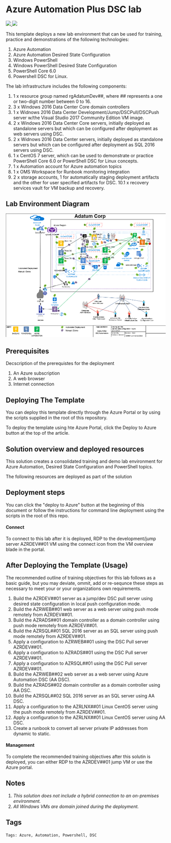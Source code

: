 # Azure Automation Plus DSC lab

<a href="https://portal.azure.com/#create/Microsoft.Template/uri/https%3A%2F%2Fraw.githubusercontent.com%2FAzure%2Fazure-quickstart-templates%2Fmaster%2Fazure-automation-plus-dsc-lab%2Fazuredeploy.json" target="_blank">
<img src="http://azuredeploy.net/deploybutton.png"/>
</a>
<a href="http://armviz.io/#/?load=https%3A%2F%2Fraw.githubusercontent.com%2FAzure%2Fazure-quickstart-templates%2Fmaster%2Fazure-automation-plus-dsc-lab%2Fazuredeploy.json" target="_blank">
<img src="http://armviz.io/visualizebutton.png"/>
</a>

This template deploys a new lab environment that can be used for training, practice and demonstrations of the following technologies:
1. Azure Automation
2. Azure Automation Desired State Configuration
3. Windows PowerShell
4. Windows PowerShell Desired State Configuration
5. PowerShell Core 6.0
6. Powershell DSC for Linux.

The lab infrastructure includes the following components:

1. 1 x resource group named rgAdatumDev##, where ## represents a one or two-digit number between 0 to 16.
2. 3 x Windows 2016 Data Center Core domain controllers
3. 1 x Widnows 2016 Data Center Development/Jump/DSCPull/DSCPush server w/the Visual Studio 2017 Community Edition VM image.
4. 2 x Windows 2016 Data Center Core servers, initially deployed as standalone servers but which can be configured after deployment as web servers using DSC.
5. 2 x Widnows 2016 Data Center servers, initially deployed as standalone servers but which can be configured after deployment as SQL 2016 servers using DSC.
6. 1 x CentOS 7 server, which can be used to demonstrate or practice PowerShell Core 6.0 or PowerShell DSC for Linux concepts.
7. 1 x Automation account for Azure automation topics
8. 1 x OMS Workspace for Runbook monitoring integration
9. 2 x storage accounts, 1 for automatically staging deployment artifacts and the other for user specified artifacts for DSC.
10.1 x recovery services vault for VM backup and recovery.

## Lab Environment Diagram
![alt text](images/azure-automation-plus-dsc-lab-diagram.png)

## Prerequisites

Decscription of the prerequistes for the deployment
1. An Azure subscription
2. A web browser
3. Internet connection

## Deploying The Template

You can deploy this template directly through the Azure Portal or by using the scripts supplied in the root of this repository.

To deploy the template using hte Azure Portal, click the Deploy to Azure button at the top of the article.

## Solution overview and deployed resources

This solution creates a consolidated training and demo lab environment for Azure Automation, Desired State Configuration and PowerShell topics.

The following resources are deployed as part of the solution

## Deployment steps

You can click the "deploy to Azure" button at the beginning of this document or follow the instructions for command line deployment using the scripts in the root of this repo.

#### Connect

To connect to this lab after it is deployed, RDP to the development/jump server AZRDEV##01 VM using the connect icon from the VM overview blade in the portal.

## After Deploying the Template (Usage)

The recommended outline of training objectives for this lab follows as a basic guide, but you may deviate, ommit, add or re-sequnce these steps as necessary to meet your or your organizations own requirements.
1. Build the AZRDEV##01 server as a jump/dev DSC pull server using desired state configuration in local push configuration mode.
2. Build the AZRWEB##01 web server as a web server using push mode remotely from AZRDEV##01.
3. Build the AZRADS##01 domain controller as a domain controller using push mode remotely from AZRDEV##01.
4. Build the AZRSQL##01 SQL 2016 server as an SQL server using push mode remotely from AZRDEV##01.
5. Apply a configuration to AZRWEB##01 using the DSC Pull server AZRDEV##01.
6. Apply a configuration to AZRADS##01 using the DSC Pull server AZRDEV##01.
7. Apply a configuration to AZRSQL##01 using the DSC Pull server AZRDEV##01.
8. Build the AZRWEB##02 web server as a web server using Azure Automation DSC (AA DSC).
9. Build the AZRADS##02 domain controller as a domain controller using AA DSC.
10. Build the AZRSQL##02 SQL 2016 server as an SQL server using AA DSC.
11. Apply a configuration to the AZRLNX##01 Linux CentOS server using the push mode remotely from AZRDEV##01.
12. Apply a configuration to the AZRLNX##01 Linux CentOS server using AA DSC.
13. Create a runbook to convert all server private IP addresses from dynamic to static.

#### Management

To complete the recommended training objectives after this solutin is deployed, you can either RDP to the AZRDEV##01 jump VM or use the Azure portal.

## Notes

1. *This solution does not include a hybrid connection to an on-premises environment.*
2. *All Windows VMs are domain joined during the deployment.*

## Tags

`Tags: Azure, Automation, Powershell, DSC`